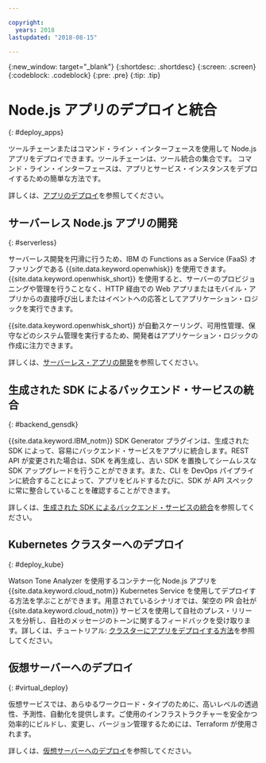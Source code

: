```yaml
---

copyright:
  years: 2018
lastupdated: "2018-08-15"

---
```

{:new_window: target="_blank"}
{:shortdesc: .shortdesc}
{:screen: .screen}
{:codeblock: .codeblock}
{:pre: .pre}
{:tip: .tip}

# Node.js アプリのデプロイと統合
{: #deploy_apps}

ツールチェーンまたはコマンド・ライン・インターフェースを使用して Node.js アプリをデプロイできます。ツールチェーンは、ツール統合の集合です。 コマンド・ライン・インターフェースは、アプリとサービス・インスタンスをデプロイするための簡単な方法です。

詳しくは、[アプリのデプロイ](../apps/dep-app-tool.html)を参照してください。

## サーバーレス Node.js アプリの開発
{: #serverless}

サーバーレス開発を円滑に行うため、IBM の Functions as a Service (FaaS) オファリングである {{site.data.keyword.openwhisk}} を使用できます。{{site.data.keyword.openwhisk_short}} を使用すると、サーバーのプロビジョニングや管理を行うことなく、HTTP 経由での Web アプリまたはモバイル・アプリからの直接呼び出しまたはイベントへの応答としてアプリケーション・ロジックを実行できます。

{{site.data.keyword.openwhisk_short}} が自動スケーリング、可用性管理、保守などのシステム管理を実行するため、開発者はアプリケーション・ロジックの作成に注力できます。

詳しくは、[サーバーレス・アプリの開発](../apps/deploying/functions.html)を参照してください。

## 生成された SDK によるバックエンド・サービスの統合
{: #backend_gensdk}

{{site.data.keyword.IBM_notm}} SDK Generator プラグインは、生成された SDK によって、容易にバックエンド・サービスをアプリに統合します。REST API が変更された場合は、SDK を再生成し、古い SDK を置換してシームレスな SDK アップグレードを行うことができます。また、CLI を DevOps パイプラインに統合することによって、アプリをビルドするたびに、SDK が API スペックに常に整合していることを確認することができます。

詳しくは、[生成された SDK によるバックエンド・サービスの統合](../apps/deploying/api_management.html)を参照してください。

## Kubernetes クラスターへのデプロイ
{: #deploy_kube}

Watson Tone Analyzer を使用するコンテナー化 Node.js アプリを {{site.data.keyword.cloud_notm}} Kubernetes Service を使用してデプロイする方法を学ぶことができます。用意されているシナリオでは、架空の PR 会社が {{site.data.keyword.cloud_notm}} サービスを使用して自社のプレス・リリースを分析し、自社のメッセージのトーンに関するフィードバックを受け取ります。詳しくは、チュートリアル: [クラスターにアプリをデプロイする方法](../containers/cs_tutorials_apps.html)を参照してください。

## 仮想サーバーへのデプロイ
{: #virtual_deploy}

仮想サービスでは、あらゆるワークロード・タイプのために、高いレベルの透過性、予測性、自動化を提供します。ご使用のインフラストラクチャーを安全かつ効率的にビルドし、変更し、バージョン管理するためには、Terraform が使用されます。

詳しくは、[仮想サーバーへのデプロイ](../apps/vsi-deploy.html)を参照してください。

